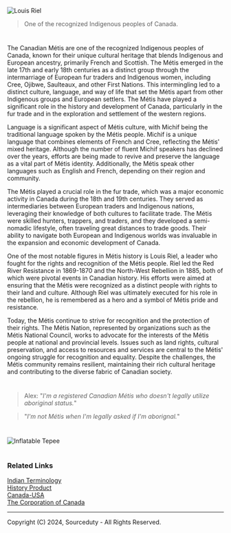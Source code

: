 ![Louis Riel](https://github.com/sourceduty/Canadian_M-tis/assets/123030236/db702fa3-93c4-4854-b853-e769af262913)

> One of the recognized Indigenous peoples of Canada.

#

The Canadian Métis are one of the recognized Indigenous peoples of Canada, known for their unique cultural heritage that blends Indigenous and European ancestry, primarily French and Scottish. The Métis emerged in the late 17th and early 18th centuries as a distinct group through the intermarriage of European fur traders and Indigenous women, including Cree, Ojibwe, Saulteaux, and other First Nations. This intermingling led to a distinct culture, language, and way of life that set the Métis apart from other Indigenous groups and European settlers. The Métis have played a significant role in the history and development of Canada, particularly in the fur trade and in the exploration and settlement of the western regions.

Language is a significant aspect of Métis culture, with Michif being the traditional language spoken by the Métis people. Michif is a unique language that combines elements of French and Cree, reflecting the Métis' mixed heritage. Although the number of fluent Michif speakers has declined over the years, efforts are being made to revive and preserve the language as a vital part of Métis identity. Additionally, the Métis speak other languages such as English and French, depending on their region and community.

The Métis played a crucial role in the fur trade, which was a major economic activity in Canada during the 18th and 19th centuries. They served as intermediaries between European traders and Indigenous nations, leveraging their knowledge of both cultures to facilitate trade. The Métis were skilled hunters, trappers, and traders, and they developed a semi-nomadic lifestyle, often traveling great distances to trade goods. Their ability to navigate both European and Indigenous worlds was invaluable in the expansion and economic development of Canada.

One of the most notable figures in Métis history is Louis Riel, a leader who fought for the rights and recognition of the Métis people. Riel led the Red River Resistance in 1869-1870 and the North-West Rebellion in 1885, both of which were pivotal events in Canadian history. His efforts were aimed at ensuring that the Métis were recognized as a distinct people with rights to their land and culture. Although Riel was ultimately executed for his role in the rebellion, he is remembered as a hero and a symbol of Métis pride and resistance.

Today, the Métis continue to strive for recognition and the protection of their rights. The Métis Nation, represented by organizations such as the Métis National Council, works to advocate for the interests of the Métis people at national and provincial levels. Issues such as land rights, cultural preservation, and access to resources and services are central to the Métis' ongoing struggle for recognition and equality. Despite the challenges, the Métis community remains resilient, maintaining their rich cultural heritage and contributing to the diverse fabric of Canadian society.

#
> Alex: "*I'm a registered Canadian Métis who doesn't legally utilize aboriginal status.*"

> "*I'm not Métis when I'm legally asked if I'm aborignal.*"
#

![Inflatable Tepee](https://github.com/sourceduty/Canadian_Metis/assets/123030236/cfd6d983-9c33-4191-80b3-5d7be46222ac)

#
### Related Links

[Indian Terminology](https://github.com/sourceduty/Indian_Terminology)
<br>
[History Product](https://github.com/sourceduty/History_Product)
<br>
[Canada-USA](https://github.com/sourceduty/Canada-USA)
<br>
[The Corporation of Canada](https://github.com/sourceduty/The_Corporation_of_Canada)

***
Copyright (C) 2024, Sourceduty - All Rights Reserved.
